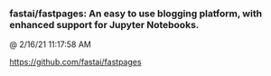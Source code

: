 ﻿

### fastai/fastpages: An easy to use blogging platform, with enhanced support for Jupyter Notebooks.
@ 2/16/21 11:17:58 AM

https://github.com/fastai/fastpages

